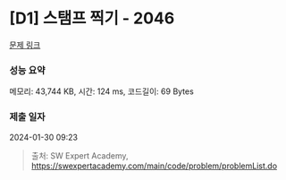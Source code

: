# [D1] 스탬프 찍기 - 2046 

[문제 링크](https://swexpertacademy.com/main/code/problem/problemDetail.do?contestProbId=AV5QKdT6AyYDFAUq) 

### 성능 요약

메모리: 43,744 KB, 시간: 124 ms, 코드길이: 69 Bytes

### 제출 일자

2024-01-30 09:23



> 출처: SW Expert Academy, https://swexpertacademy.com/main/code/problem/problemList.do